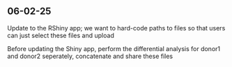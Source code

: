 ## 06-02-25

Update to the RShiny app; we want to hard-code paths to files so that users can just select these files and upload

Before updating the Shiny app, perform the differential analysis for donor1 and donor2 seperately, concatenate and share these files
